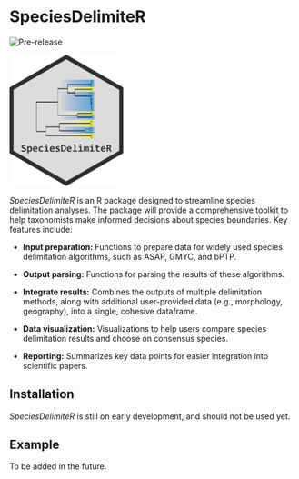 
<!-- README.md is generated from README.Rmd. Please edit that file -->

# SpeciesDelimiteR

<!-- badges: start -->

![Pre-release](https://img.shields.io/badge/pre--release-v0.1-orange.svg)
<!-- badges: end -->

<img src="man/figures/logo.png" alt="SpeciesDelimiteR Logo" width="200">

*SpeciesDelimiteR* is an R package designed to streamline species
delimitation analyses. The package will provide a comprehensive toolkit
to help taxonomists make informed decisions about species boundaries.
Key features include:

- **Input preparation:** Functions to prepare data for widely used
  species delimitation algorithms, such as ASAP, GMYC, and bPTP.

- **Output parsing:** Functions for parsing the results of these
  algorithms.

- **Integrate results:** Combines the outputs of multiple delimitation
  methods, along with additional user-provided data (e.g., morphology,
  geography), into a single, cohesive dataframe.

- **Data visualization:** Visualizations to help users compare species
  delimitation results and choose on consensus species.

- **Reporting:** Summarizes key data points for easier integration into
  scientific papers.

## Installation

*SpeciesDelimiteR* is still on early development, and should not be used
yet.

## Example

To be added in the future.
